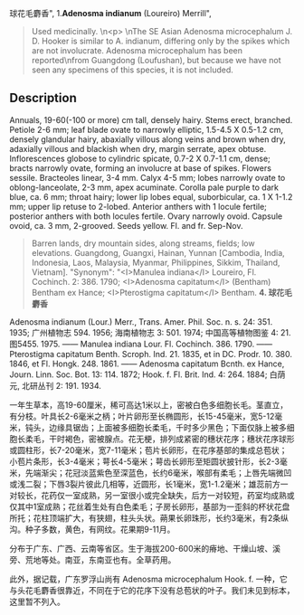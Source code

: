 球花毛麝香",
1.**Adenosma indianum** (Loureiro) Merrill",

> Used medicinally.&#x0D;\n&lt;p&gt;&#x0D;\nThe SE Asian Adenosma microcephalum J. D. Hooker is similar to A. indianum, differing only by the spikes which are not involucrate. Adenosma microcephalum has been reported\nfrom Guangdong (Loufushan), but because we have not seen any specimens of this species, it is not included.

## Description
Annuals, 19-60(-100 or more) cm tall, densely hairy. Stems erect, branched. Petiole 2-6 mm; leaf blade ovate to narrowly elliptic, 1.5-4.5 X 0.5-1.2 cm, densely glandular hairy, abaxially villous along veins and brown when dry, adaxially villous and blackish when dry, margin serrate, apex obtuse. Inflorescences globose to cylindric spicate, 0.7-2 X 0.7-1.1 cm, dense; bracts narrowly ovate, forming an involucre at base of spikes. Flowers sessile. Bracteoles linear, 3-4 mm. Calyx 4-5 mm; lobes narrowly ovate to oblong-lanceolate, 2-3 mm, apex acuminate. Corolla pale purple to dark blue, ca. 6 mm; throat hairy; lower lip lobes equal, suborbicular, ca. 1 X 1-1.2 mm; upper lip retuse to 2-lobed. Anterior anthers with 1 locule fertile; posterior anthers with both locules fertile. Ovary narrowly ovoid. Capsule ovoid, ca. 3 mm, 2-grooved. Seeds yellow. Fl. and fr. Sep-Nov.

> Barren lands, dry mountain sides, along streams, fields; low elevations. Guangdong, Guangxi, Hainan, Yunnan [Cambodia, India, Indonesia, Laos, Malaysia, Myanmar, Philippines, Sikkim, Thailand, Vietnam].
  "Synonym": "&lt;I&gt;Manulea indiana&lt;/I&gt; Loureiro, Fl. Cochinch. 2: 386. 1790; &lt;I&gt;Adenosma capitatum&lt;/I&gt; (Bentham) Bentham ex Hance; &lt;I&gt;Pterostigma capitatum&lt;/I&gt; Bentham.
**4. 球花毛麝香**

Adenosma indianum (Lour.) Merr., Trans. Amer. Phil. Soc. n. s. 24: 351. 1935; 广州植物志 594. 1956; 海南植物志 3: 501. 1974; 中国高等植物图鉴 4: 21. 图5455. 1975. —— Manulea indiana Lour. Fl. Cochinch. 386. 1790. —— Pterostigma capitatum Benth. Scroph. Ind. 21. 1835, et in DC. Prodr. 10. 380. 1846, et Fl. Hongk. 248. 1861. —— Adenosma capitatum Bcnth. ex Hance, Journ. Linn. Soc. Bot. 13: 114. 1872; Hook. f. Fl. Brit. Ind. 4: 264. 1884; 白荫元, 北研丛刊 2: 191. 1934.

一年生草本，高19-60厘米，稀可高达1米以上，密被白色多细胞长毛。茎直立，有分枝。叶具长2-6毫米之柄；叶片卵形至长椭圆形，长15-45毫米，宽5-12毫米，钝头，边缘具锯齿；上面被多细胞长柔毛，千时多少黑色；下面仅脉上被多细胞长柔毛，干时褐色，密被腺点。花无梗，排列成紧密的穗状花序；穗状花序球形或圆柱形，长7-20毫米，宽7-11毫米；苞片长卵形，在花序基部的集成总苞状；小苞片条形，长3-4毫米；萼长4-5毫米；萼齿长卵形至矩圆状披针形，长2-3毫米，先端渐尖；花冠淡蓝紫色至深蓝色，长约6毫米，喉部有柔毛；上唇先端微凹或浅二裂；下唇3裂片彼此几相等，近圆形，长1毫米，宽1-1.2毫米；雄蕊前方一对较长，花药仅一室成熟，另一室很小或完全缺失，后方一对较短，药室均成熟或仅其中1室成熟；花丝着生处有白色柔毛；子房长卵形，基部为一歪斜的杯状花盘所托；花柱顶端扩大，有狭翅，柱头头状。蒴果长卵珠形，长约3毫米，有2条纵沟。种子多数，黄色，有网纹。花果期9-11月。

分布于广东、广西、云南等省区。生于海拔200-600米的瘠地、干燥山坡、溪旁、荒地等处。南亚，东南亚也有。全草药用。

此外，据记载，广东罗浮山尚有 Adenosma microcephalum Hook. f. 一种，它与头花毛麝香很靠近，不同在于它的花序下没有总苞状的叶子。我们未见到标本，这里暂不列入。
